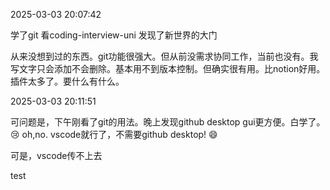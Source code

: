 2025-03-03 20:07:42

学了git 看coding-interview-uni
发现了新世界的大门

从来没想到过的东西。git功能很强大。但从前没需求协同工作，当前也没有。我写文字只会添加不会删除。基本用不到版本控制。但确实很有用。比notion好用。插件太多了。要什么有什么。

2025-03-03 20:11:51

可问题是，下午刚看了git的用法。晚上发现github desktop gui更方便。白学了。 😢
oh,no. vscode就行了，不需要github desktop! 😄

可是，vscode传不上去

test